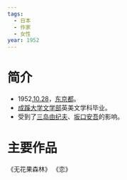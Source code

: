 ```yaml
---
tags:
  - 日本
  - 作家
  - 女性
year: 1952
---
```

# 简介

- 1952[.10.28](2024-10-28.md)，[东京都](东京都.md)。
- [成蹊大学](成蹊大学.md)[文学部](文学部.md)英美文学科毕业。
- 受到了[三岛由纪夫](三岛由纪夫.md)、[坂口安吾](坂口安吾.md)的影响。
# 主要作品

《无花果森林》
《恋》